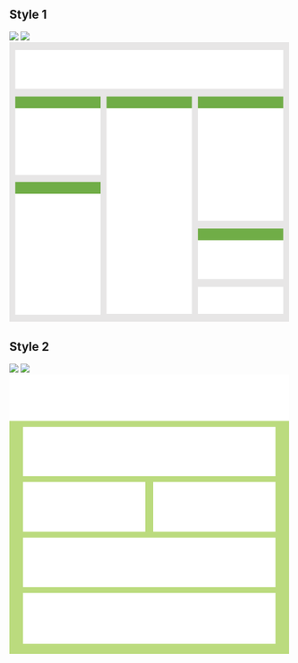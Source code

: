 ## Style 1
<img src="Horizontal_Style1.png" width="500">

<img src="Vertical_Style1.png" height="500">

<img src="42x42_Square_Style1.png" width="500">

## Style 2
<img src="Horizontal_Style2.png" width="500">

<img src="Vertical_Style2.png" height="500">

<img src="42x42_Square_Style2.png" width="500">

